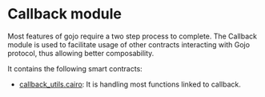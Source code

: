 # Callback module

Most features of gojo require a two step process to complete. The Callback module is used to facilitate usage of other contracts interacting with Gojo protocol, thus allowing better composability.

It contains the following smart contracts:

- [callback_utils.cairo](https://github.com/keep-starknet-strange/gojo/blob/main/src/callback/callback_utils.cairo): It is handling most functions linked to callback.